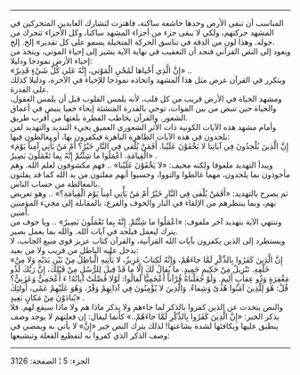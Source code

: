 ------------------------------------------------------------------------

المناسب أن تبقى الأرض وحدها خاشعة ساكنة، فاهتزت لتشارك العابدين
المتحركين في المشهد حركتهم، ولكي لا يبقى جزء من أجزاء المشهد ساكنا، وكل
الأجزاء تتحرك من حوله. وهذا لون من الدقة في تناسق الحركة المتخيلة يسمو
على كل تقدير» إلخ. إلخ.  
ونعود إلى النص القرآني فنجد أن التعقيب في نهاية الآية يشير إلى إحياء
الموتى، ويتخذ من إحياء الأرض نموذجا ودليلا:  
«إِنَّ الَّذِي أَحْياها لَمُحْيِ الْمَوْتى، إِنَّهُ عَلى كُلِّ شَيْءٍ قَدِيرٌ» ..  
ويتكرر في القرآن عرض مثل هذا المشهد واتخاذه نموذجا للإحياء في الآخرة،
ودليلا كذلك على القدرة.  
ومشهد الحياة في الأرض قريب من كل قلب، لأنه يلمس القلوب قبل أن يلمس
العقول، والحياة حين تنبض من بين الموات، توحي بالقدرة المنشئة إيحاء خفيا
ينبض في أعماق الشعور. والقرآن يخاطب الفطرة بلغتها من أقرب طريق.  
وأمام مشهد هذه الآيات الكونية ذات الأثر الشعوري العميق يجيء التنديد
والتهديد لمن يلحدون في هذه الآيات الظاهرة الباهرة فيكفرون بها، أو
يغالطون فيها:  
«إِنَّ الَّذِينَ يُلْحِدُونَ فِي آياتِنا لا يَخْفَوْنَ عَلَيْنا. أَفَمَنْ يُلْقى فِي النَّارِ خَيْرٌ؟ أَمْ مَنْ
يَأْتِي آمِناً يَوْمَ الْقِيامَةِ. اعْمَلُوا ما شِئْتُمْ إِنَّهُ بِما تَعْمَلُونَ بَصِيرٌ» .  
ويبدأ التهديد ملفوفا ولكنه مخيف: «لا يَخْفَوْنَ عَلَيْنا» .. فهم مكشوفون لعلم
الله. وهم مأخوذون بما يلحدون، مهما غالطوا والتووا، وحسبوا أنهم مفلتون من
يد الله كما قد يفلتون بالمغالطة من حساب الناس.  
ثم يصرح بالتهديد: «أَفَمَنْ يُلْقى فِي النَّارِ خَيْرٌ أَمْ مَنْ يَأْتِي آمِناً يَوْمَ الْقِيامَةِ؟»
.. وهو تعريض بهم، وبما ينتظرهم من الإلقاء في النار والخوف والفزع،
بالمقابلة إلى مجيء المؤمنين آمنين.  
وتنتهي الآية بتهديد آخر ملفوف: «اعْمَلُوا ما شِئْتُمْ. إِنَّهُ بِما تَعْمَلُونَ بَصِيرٌ» ..
ويا خوف من يترك ليعمل فيلحد في آيات الله. والله بما يعمل بصير.  
ويستطرد إلى الذين يكفرون بآيات الله القرآنية، والقرآن كتاب عزيز قوي منيع
الجانب، لا يدخل عليه الباطل من قريب ولا من بعيد:  
«إِنَّ الَّذِينَ كَفَرُوا بِالذِّكْرِ لَمَّا جاءَهُمْ، وَإِنَّهُ لَكِتابٌ عَزِيزٌ، لا يَأْتِيهِ الْباطِلُ مِنْ
بَيْنِ يَدَيْهِ وَلا مِنْ خَلْفِهِ. تَنْزِيلٌ مِنْ حَكِيمٍ حَمِيدٍ. ما يُقالُ لَكَ إِلَّا ما قَدْ قِيلَ لِلرُّسُلِ
مِنْ قَبْلِكَ، إِنَّ رَبَّكَ لَذُو مَغْفِرَةٍ وَذُو عِقابٍ أَلِيمٍ. وَلَوْ جَعَلْناهُ قُرْآناً أَعْجَمِيًّا لَقالُوا:
لَوْلا فُصِّلَتْ آياتُهُ! ءَ أَعْجَمِيٌّ وَعَرَبِيٌّ؟ قُلْ: هُوَ لِلَّذِينَ آمَنُوا هُدىً وَشِفاءٌ. وَالَّذِينَ لا
يُؤْمِنُونَ فِي آذانِهِمْ وَقْرٌ، وَهُوَ عَلَيْهِمْ عَمًى، أُولئِكَ يُنادَوْنَ مِنْ مَكانٍ بَعِيدٍ» .  
والنص يتحدث عن الذين كفروا بالذكر لما جاءهم ولا يذكر ماذا هم ولا ماذا
سيقع لهم. فلا يذكر الخبر: «إِنَّ الَّذِينَ كَفَرُوا بِالذِّكْرِ لَمَّا جاءَهُمْ..» كأنما
ليقال: إن فعلتهم لا يوجد وصف ينطبق عليها ويكافئها لشدة بشاعتها! لذلك
يترك النص خبر «إِنَّ» لا يأتي به ويمضي في وصف الذكر الذي كفروا به لتفظيع
الفعلة وتبشيعها:

------------------------------------------------------------------------

الجزء: 5 ¦ الصفحة: 3126
